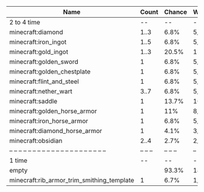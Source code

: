 | Name                                       | Count | Chance | Weight | Comment |
| ------------------------------------------ | ----- | ------ | ------ | ------- |
| 2 to 4 time                                |    -- |     -- |     -- |         |
| minecraft:diamond                          |  1..3 |   6.8% |   5/73 |         |
| minecraft:iron_ingot                       |  1..5 |   6.8% |   5/73 |         |
| minecraft:gold_ingot                       |  1..3 |  20.5% |  15/73 |         |
| minecraft:golden_sword                     |     1 |   6.8% |   5/73 |         |
| minecraft:golden_chestplate                |     1 |   6.8% |   5/73 |         |
| minecraft:flint_and_steel                  |     1 |   6.8% |   5/73 |         |
| minecraft:nether_wart                      |  3..7 |   6.8% |   5/73 |         |
| minecraft:saddle                           |     1 |  13.7% |  10/73 |         |
| minecraft:golden_horse_armor               |     1 |    11% |   8/73 |         |
| minecraft:iron_horse_armor                 |     1 |   6.8% |   5/73 |         |
| minecraft:diamond_horse_armor              |     1 |   4.1% |   3/73 |         |
| minecraft:obsidian                         |  2..4 |   2.7% |   2/73 |         |
| – – – – – – – – – – – – – – – – – – – – –  | – – – | – – –  | – – –  | – – – – |
| 1 time                                     |    -- |     -- |     -- |         |
| empty                                      |       |  93.3% |  14/15 |         |
| minecraft:rib_armor_trim_smithing_template |     1 |   6.7% |   1/15 |         |